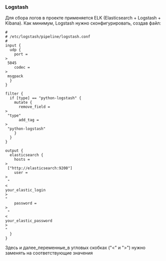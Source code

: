 ### Logstash

Для сбора логов в проекте применяется ELK \(Elasticsearch + Logstash + Kibana\). Как минимум, Logstash нужно сконфигурировать, создав файл:

```
#
# /etc/logstash/pipeline/logstash.conf
#
input {
  udp {
    port =
>
 5045
    codec =
>
 msgpack
  }
}

filter {
  if [type] == "python-logstash" {
    mutate {
      remove_field =
>
 "type"
      add_tag =
>
 "python-logstash"
    }
  }
}

output {
  elasticsearch {
    hosts =
>
 ["http://elasticsearch:9200"]
    user =
>
 "
<
your_elastic_login
>
"
    password =
>
 "
<
your_elastic_password
>
"
  }
}

```

Здесь и далее_переменные_в угловых скобках \("&lt;" и "&gt;"\) нужно заменять на соответствующие значения



